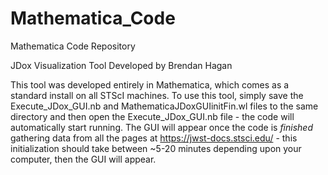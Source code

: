 # Mathematica_Code
Mathematica Code Repository

JDox Visualization Tool
Developed by Brendan Hagan

This tool was developed entirely in Mathematica, which comes as a standard install on all STScI machines. To use this tool, simply save the Execute_JDox_GUI.nb and MathematicaJDoxGUIinitFin.wl files to the same directory and then open the Execute_JDox_GUI.nb file - the code will automatically start running. The GUI will appear once the code is *finished* gathering data from all the pages at https://jwst-docs.stsci.edu/ - this initialization should take between ~5-20 minutes depending upon your computer, then the GUI will appear. 
